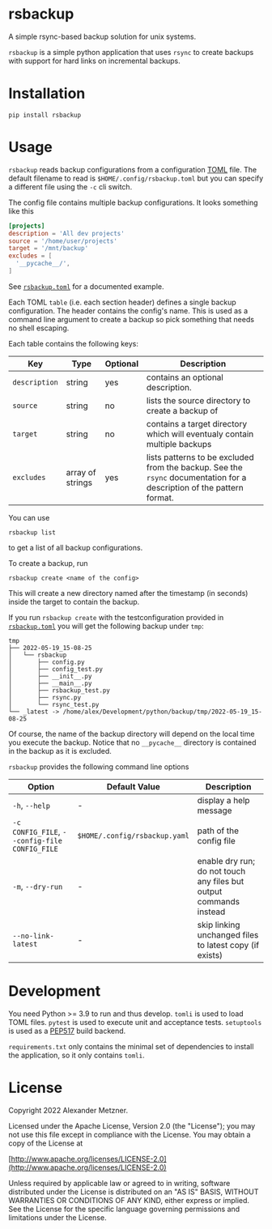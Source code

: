 # rsbackup

A simple rsync-based backup solution for unix systems.

`rsbackup` is a simple python application that uses `rsync` to create backups with support for hard links on
incremental backups.

# Installation

```shell
pip install rsbackup
```

# Usage

`rsbackup` reads backup configurations from a configuration [TOML](https://toml.io/en/) file. The default 
filename to read is `$HOME/.config/rsbackup.toml` but you can specify a different file using the `-c` cli 
switch.

The config file contains multiple backup configurations. It looks something like this

```toml
[projects]
description = 'All dev projects'
source = '/home/user/projects'
target = '/mnt/backup'
excludes = [
  '__pycache__/',
]
```

See [`rsbackup.toml`](./rsbackup.toml) for a documented example.

Each TOML `table` (i.e. each section header) defines a single backup configuration. The header contains
the config's name. This is used as a command line argument to create a backup so pick something that needs no
shell escaping.

Each table contains the following keys:

Key | Type | Optional | Description
-- | -- | -- | --
`description` | string | yes | contains an optional description.
`source` | string | no | lists the source directory to create a backup of
`target` | string | no | contains a target directory which will eventualy contain multiple backups
`excludes` | array of strings | yes | lists patterns to be excluded from the backup. See the `rsync` documentation for a description of the pattern format.

You can use

```shell
rsbackup list
```

to get a list of all backup configurations.

To create a backup, run

```shell
rsbackup create <name of the config>
```

This will create a new directory named after the timestamp (in seconds) inside the target to contain the
backup. 

If you run `rsbackup create` with the testconfiguration provided in [`rsbackup.toml`](./rsbackup.toml) you
will get the following backup under `tmp`:

```
tmp
├── 2022-05-19_15-08-25
│   └── rsbackup
│       ├── config.py
│       ├── config_test.py
│       ├── __init__.py
│       ├── __main__.py
│       ├── rsbackup_test.py
│       ├── rsync.py
│       └── rsync_test.py
└── _latest -> /home/alex/Development/python/backup/tmp/2022-05-19_15-08-25
```

Of course, the name of the backup directory will depend on the local time you execute the backup. Notice that
no `__pycache__` directory is contained in the backup as it is excluded. 

`rsbackup` provides the following command line options

Option | Default Value | Description
-- | -- | --
`-h`, `--help` | - | display a help message
`-c CONFIG_FILE`, `--config-file CONFIG_FILE` | `$HOME/.config/rsbackup.yaml` | path of the config file
`-m`, `--dry-run` | - |  enable dry run; do not touch any files but output commands instead
`--no-link-latest` | - | skip linking unchanged files to latest copy (if exists)

# Development

You need Python >= 3.9 to run and thus develop. `tomli` is used to load TOML files. `pytest` is used to 
execute unit and acceptance tests. `setuptools` is used as a [PEP517](https://peps.python.org/pep-0517/)
build backend. 

`requirements.txt` only contains the minimal set of dependencies to install the application, so it only 
contains `tomli`.

# License

Copyright 2022 Alexander Metzner.

Licensed under the Apache License, Version 2.0 (the "License");
you may not use this file except in compliance with the License.
You may obtain a copy of the License at

[http://www.apache.org/licenses/LICENSE-2.0](http://www.apache.org/licenses/LICENSE-2.0)

Unless required by applicable law or agreed to in writing, software
distributed under the License is distributed on an "AS IS" BASIS,
WITHOUT WARRANTIES OR CONDITIONS OF ANY KIND, either express or implied.
See the License for the specific language governing permissions and
limitations under the License.
